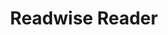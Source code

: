 ---
title: "Readwise Reader"
permalink: /apps/readwise/
layout: app
image_path: /assets/img/reader.png
app_store_url: https://apps.apple.com/us/app/readwise-reader/id1567599761
developer_url: https://readwise.io/i/franny53
category: RSS
former: false
usages:
  - Personal
---